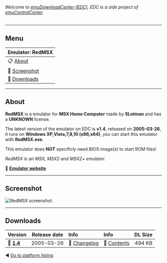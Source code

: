 ###### Welcome to [emuDownloadCenter (EDC)](https://github.com/PhoenixInteractiveNL/emuDownloadCenter/wiki/), EDC is a side project of [emuControlCenter](https://github.com/PhoenixInteractiveNL/emuControlCenter/wiki/)
***
## Menu
| **Emulator: RedMSX** |
|:---------|
| :clipboard: [About](#about) |
| :sunrise: [Screenshot](#screenshot) |
| :floppy_disk: [Downloads](#downloads) |
***
## About
**RedMSX** is a emulator for **MSX Home Computer** made by **SLotman** and has a **UNKNOWN** license.

The latest version of the emulator on EDC is **v1.4**, released on **2005-03-26**, it runs on **Windows XP,Vista,7,8,10 (x86,x64)**, you can start this emulator with **RedMSX.exe**.

This emulator does **NOT** specificly need BIOS image(s) to start ROM files!

_RedMSX is an MSX, MSX2 and MSX2+ emulator._

:link: [**Emulator website**](http://redmsx.msxblue.com/index.htm)
***
## Screenshot
![](https://raw.githubusercontent.com/PhoenixInteractiveNL/emuDownloadCenter/master/hooks/redmsx/screen.jpg "RedMSX screenshot.")
***
## Downloads
| Version  | Release date  | Info       | Info       | DL Size    |
|:---------|:-------------:|:-----------|:-----------|-----------:|
| :floppy_disk: [**1.4**](https://github.com/PhoenixInteractiveNL/edc-repo0004/raw/master/redmsx/1.4.7z) | 2005-03-26 | :page_facing_up: [Changelog](https://github.com/PhoenixInteractiveNL/edc-repo0004/blob/master/redmsx/1.4_changelog.txt) | :mag_right: [Contents](https://github.com/PhoenixInteractiveNL/edc-repo0004/blob/master/redmsx/1.4_contents.txt) | 494 KB |

:arrow_backward: [Go to platform listing](https://github.com/PhoenixInteractiveNL/emuDownloadCenter/wiki/EDC-Platform-List)
